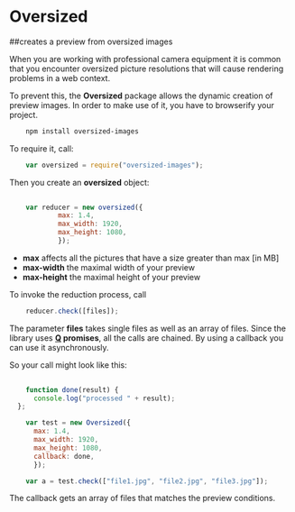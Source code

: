 # Oversized
##creates a preview  from oversized images


When you are working with professional camera equipment it is common that you encounter oversized picture resolutions that will cause rendering problems in a web context.

To prevent this, the **Oversized** package allows the dynamic creation of preview images.
In order to make use of it, you have to browserify your project.


```html
	npm install oversized-images
```

To require it, call: 
 
```javascript
	var oversized = require("oversized-images");
```

Then you create an **oversized** object:

```javascript
	
	var reducer = new oversized({
	  		max: 1.4,
  			max_width: 1920,
  			max_height: 1080,
  			});
```

- **max** 			affects all the pictures that have a size greater than max [in MB]
- **max-width**   	the maximal width of your preview
- **max-height**   	the maximal height of your preview


To invoke the reduction process, call

```javascript
	reducer.check([files]);
```

The parameter **files** takes single files as well as an array of files.
Since the library uses **<a href = "https://github.com/kriskowal/q">Q</a> promises**, all the calls are chained.
By using a callback you can use it asynchronously.
   
So your call might look like this:   

```javascript
  
    function done(result) {
      console.log("processed " + result);
  };

	var test = new Oversized({
	  max: 1.4,
	  max_width: 1920,
	  max_height: 1080,
	  callback: done,
	  });

	var a = test.check(["file1.jpg", "file2.jpg", "file3.jpg"]);
```   
   
The callback gets an array of files that matches the preview conditions.

